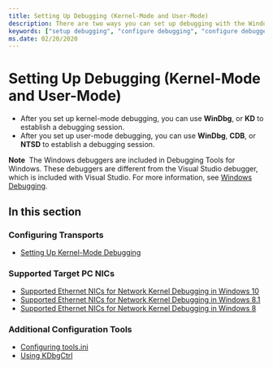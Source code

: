```yaml
---
title: Setting Up Debugging (Kernel-Mode and User-Mode)
description: There are two ways you can set up debugging with the Windows debuggers.
keywords: ["setup debugging", "configure debugging", "configure debugger", "WinDbg", "Visual Studio debugging", "kernel-mode debugging"]
ms.date: 02/20/2020
---
```


# Setting Up Debugging (Kernel-Mode and User-Mode)

- After you set up kernel-mode debugging, you can use **WinDbg**, or **KD** to establish a debugging session.
- After you set up user-mode debugging, you can use **WinDbg**, **CDB**, or **NTSD** to establish a debugging session.

**Note**  The Windows debuggers are included in Debugging Tools for Windows. These debuggers are different from the Visual Studio debugger, which is included with Visual Studio. For more information, see [Windows Debugging](index.md).

## <span id="in_this_section"></span>In this section

### Configuring Transports

- [Setting Up Kernel-Mode Debugging](setting-up-kernel-mode-debugging-in-windbg--cdb--or-ntsd.md)

### Supported Target PC NICs

- [Supported Ethernet NICs for Network Kernel Debugging in Windows 10](supported-ethernet-nics-for-network-kernel-debugging-in-windows-10.md)
- [Supported Ethernet NICs for Network Kernel Debugging in Windows 8.1](supported-ethernet-nics-for-network-kernel-debugging-in-windows-8-1.md)
- [Supported Ethernet NICs for Network Kernel Debugging in Windows 8](supported-ethernet-nics-for-network-kernel-debugging-in-windows-8.md)

### Additional Configuration Tools

- [Configuring tools.ini](configuring-tools-ini.md)
- [Using KDbgCtrl](using-kdbgctrl.md)
